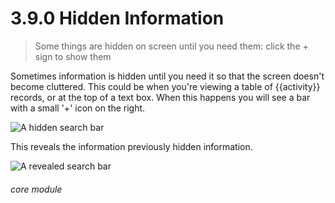 # 3.9.0 Hidden Information

> Some things are hidden on screen until you need them: click the + sign to show them



Sometimes information is hidden until you need it so that the screen doesn't become cluttered. This could be when you're viewing a table of {{activity}} records, or at the top of a text box. When this happens you will see a bar with a small '+' icon on the right. 

![A hidden search bar](25a.png) 
 

This reveals the information previously hidden information.

![A revealed search bar](25b.png)


###### core module

